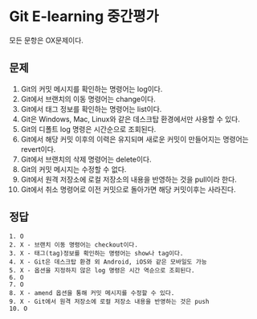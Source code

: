 # Git E-learning 중간평가

모든 문항은 OX문제이다.

## 문제
1. Git의 커밋 메시지를 확인하는 명령어는 log이다.
2. Git에서 브랜치의 이동 명령어는 change이다.
3. Git에서 태그 정보를 확인하는 명령어는 list이다.
4. Git은 Windows, Mac, Linux와 같은 데스크탑 환경에서만 사용할 수 있다.
5. Git의 디폴트 log 명령은 시간순으로 조회된다.
6. Git에서 해당 커밋 이후의 이력은 유지되며 새로운 커밋이 만들어지는 명령어는 revert이다.
7. Git에서 브랜치의 삭제 명령어는 delete이다.
8. Git의 커밋 메시지는 수정할 수 없다.
9. Git에서 원격 저장소에 로컬 저장소의 내용을 반영하는 것을 pull이라 한다.
10. Git에서 취소 명령어로 이전 커밋으로 돌아가면 해당 커밋이후는 사라진다.

## 정답
  ```
1. O
2. X - 브랜치 이동 명령어는 checkout이다.
3. X - 태그(tag)정보를 확인하는 명령어는 show나 tag이다.
4. X - Git은 데스크탑 환경 외 Android, iOS와 같은 모바일도 가능 
5. X - 옵션을 지정하지 않은 log 명령은 시간 역순으로 조회된다.
6. O
7. O
8. X - amend 옵션을 통해 커밋 메시지를 수정할 수 있다.
9. X - Git에서 원격 저장소에 로컬 저장소 내용을 반영하는 것은 push
10. O
  ```
